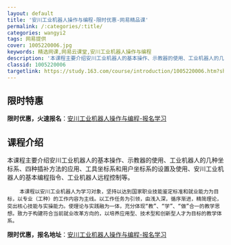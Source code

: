 ```yaml
---
layout: default
title: '安川工业机器人操作与编程-限时优惠-网易精品课'
permalink: /:categories/:title/
categories: wangyi2
tags: 网易提供
cover: 1005220006.jpg
keywords: 精选网课,网易云课堂,安川工业机器人操作与编程
description: '本课程主要介绍安川工业机器人的基本操作、示教器的使用、工业机器人的几种坐标系、四种插补方法的应用、工具坐标系和用户坐标系'
classid: 1005220006
targetlink: https://study.163.com/course/introduction/1005220006.htm?share=1&shareId=1025206652&utm_campaign=share&utm_medium=iphoneShare&utm_source=&utm_u=1025206652
---
```


## 限时特惠

**限时优惠，火速报名**：[安川工业机器人操作与编程-报名学习](https://study.163.com/course/introduction/1005220006.htm?share=1&shareId=1025206652&utm_campaign=share&utm_medium=iphoneShare&utm_source=&utm_u=1025206652)

## 课程介绍

本课程主要介绍安川工业机器人的基本操作、示教器的使用、工业机器人的几种坐标系、四种插补方法的应用、工具坐标系和用户坐标系的设置及使用、安川工业机器人的基本编程指令、工业机器人远程控制等。

        本课程以安川工业机器人为学习对象，坚持以达到国家职业技能鉴定标准和就业能力为目标，以专业（工种）的工作内容为主线。以工作任务为引领，由浅入深，循序渐进，精简理论，突出核心技能与实操能力。使理论与实践融为一体，充分体现“教”、“学”、“做”合一的教学思想。致力于构建符合当前就业改革方向的，以培养应用型、技术型和创新型人才为目标的教学体系。

**限时优惠，报名地址**：[安川工业机器人操作与编程-报名学习](https://study.163.com/course/introduction/1005220006.htm?share=1&shareId=1025206652&utm_campaign=share&utm_medium=iphoneShare&utm_source=&utm_u=1025206652)

